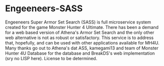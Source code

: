 # Engeeneers-SASS
Engeeneers Super Armor Set Search (SASS) is full microservice system created for the game Monster Hunter 4 Ultimate. There has been a demand for a web based version of Athena's Armor Set Search and the only other web alternative is not as robust or satisfactory. This service is to address that, hopefully, and can be used with other applications available for MH4U. Many thanks go out to Athena's dat ASS, kamegami13 and team of Monster Hunter 4U Database for the database and BreakDS's web implementation (sry no LISP here). License to be determined.
